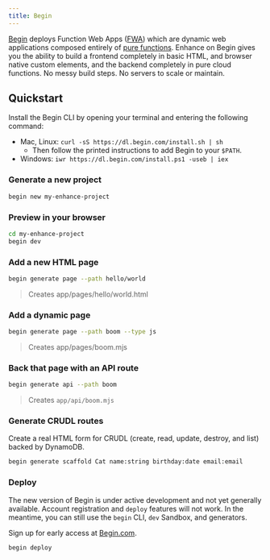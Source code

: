 ```yaml
---
title: Begin
---
```


[Begin](https://begin.com/) deploys Function Web Apps ([FWA](https://fwa.dev)) which are dynamic web applications composed entirely of [pure functions](https://en.wikipedia.org/wiki/Pure_function). Enhance on Begin gives you the ability to build a frontend completely in basic HTML, and browser native custom elements, and the backend completely in pure cloud functions. No messy build steps. No servers to scale or maintain.

## Quickstart

Install the Begin CLI by opening your terminal and entering the following command:

- Mac, Linux: `curl -sS https://dl.begin.com/install.sh | sh`
  - Then follow the printed instructions to add Begin to your `$PATH`.
- Windows: `iwr https://dl.begin.com/install.ps1 -useb | iex`

### Generate a new project

```bash
begin new my-enhance-project
```

### Preview in your browser

```bash
cd my-enhance-project
begin dev
```

### Add a new HTML page

```bash
begin generate page --path hello/world
```
> Creates app/pages/hello/world.html

### Add a dynamic page

```bash
begin generate page --path boom --type js
```
> Creates app/pages/boom.mjs

### Back that page with an API route

```bash
begin generate api --path boom
```
> Creates `app/api/boom.mjs`

### Generate CRUDL routes

Create a real HTML form for CRUDL (create, read, update, destroy, and list) backed by DynamoDB.

```bash
begin generate scaffold Cat name:string birthday:date email:email
```

### Deploy

<doc-callout level="caution" mark="🛠️">

The new version of Begin is under active development and not yet generally available.
Account registration and `deploy` features will not work.
In the meantime, you can still use the `begin` CLI, `dev` Sandbox, and generators.

Sign up for early access at [Begin.com](https://begin.com).

</doc-callout>

```bash
begin deploy
```
